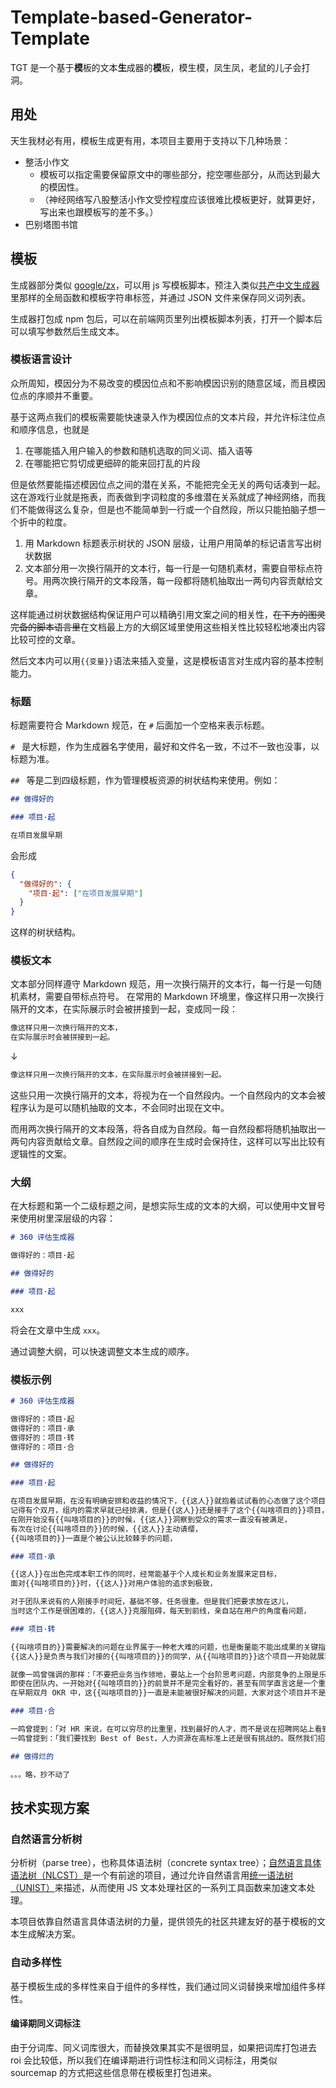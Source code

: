 # Template-based-Generator-Template

TGT 是一个基于**模**板的文本**生**成器的**模**板，模生模，凤生凤，老鼠的儿子会打洞。

## 用处

天生我材必有用，模板生成更有用，本项目主要用于支持以下几种场景：

- 整活小作文
  - 模板可以指定需要保留原文中的哪些部分，挖空哪些部分，从而达到最大的模因性。
  - （神经网络写八股整活小作文受控程度应该很难比模板更好，就算更好，写出来也跟模板写的差不多。）
- 巴别塔图书馆

## 模板

生成器部分类似 [google/zx](https://github.com/google/zx)，可以用 js 写模板脚本，预注入类似[共产中文生成器](https://github.com/linonetwo/communism-report-generator/blob/0bfbf70829a02b650fb547933b4939f1ba6d85e3/%E6%8A%A5%E5%91%8A%E7%89%87%E6%AE%B5.ts#L6)里那样的全局函数和模板字符串标签，并通过 JSON 文件来保存同义词列表。

生成器打包成 npm 包后，可以在前端网页里列出模板脚本列表，打开一个脚本后可以填写参数然后生成文本。

### 模板语言设计

众所周知，模因分为不易改变的模因位点和不影响模因识别的随意区域，而且模因位点的序顺并不重要。

基于这两点我们的模板需要能快速录入作为模因位点的文本片段，并允许标注位点和顺序信息，也就是

1. 在哪能插入用户输入的参数和随机选取的同义词、插入语等
2. 在哪能把它剪切成更细碎的能来回打乱的片段

但是依然要能描述模因位点之间的潜在关系，不能把完全无关的两句话凑到一起。这在游戏行业就是拖表，而表做到字词粒度的多维潜在关系就成了神经网络，而我们不能做得这么复杂，但是也不能简单到一行或一个自然段，所以只能拍脑子想一个折中的粒度。

1. 用 Markdown 标题表示树状的 JSON 层级，让用户用简单的标记语言写出树状数据
2. 文本部分用一次换行隔开的文本行，每一行是一句随机素材，需要自带标点符号。用两次换行隔开的文本段落，每一段都将随机抽取出一两句内容贡献给文章。

这样能通过树状数据结构保证用户可以精确引用文案之间的相关性，~~在下方的图灵完备的脚本语言里~~在文档最上方的大纲区域里使用这些相关性比较轻松地凑出内容比较可控的文章。

然后文本内可以用`{{变量}}`语法来插入变量，这是模板语言对生成内容的基本控制能力。

### 标题

标题需要符合 Markdown 规范，在 `#` 后面加一个空格来表示标题。

`# ` 是大标题，作为生成器名字使用，最好和文件名一致，不过不一致也没事，以标题为准。

`## ` 等是二到四级标题，作为管理模板资源的树状结构来使用。例如：

```md
## 做得好的

### 项目·起

在项目发展早期
```

会形成

```json
{
  "做得好的": {
    "项目·起": ["在项目发展早期"]
  }
}
```

这样的树状结构。

### 模板文本

文本部分同样遵守 Markdown 规范，用一次换行隔开的文本行，每一行是一句随机素材，需要自带标点符号。
在常用的 Markdown 环境里，像这样只用一次换行隔开的文本，在实际展示时会被拼接到一起，变成同一段：

```md
像这样只用一次换行隔开的文本，
在实际展示时会被拼接到一起。
```

↓

```md
像这样只用一次换行隔开的文本，在实际展示时会被拼接到一起。
```

这些只用一次换行隔开的文本，将视为在一个自然段内。一个自然段内的文本会被程序认为是可以随机抽取的文本，不会同时出现在文中。

而用两次换行隔开的文本段落，将各自成为自然段。每一自然段都将随机抽取出一两句内容贡献给文章。自然段之间的顺序在生成时会保持住，这样可以写出比较有逻辑性的文案。

### 大纲

在大标题和第一个二级标题之间，是想实际生成的文本的大纲，可以使用中文冒号来使用树里深层级的内容：

```md
# 360 评估生成器

做得好的：项目·起

## 做得好的

### 项目·起

xxx
```

将会在文章中生成 `xxx`。

通过调整大纲，可以快速调整文本生成的顺序。

### 模板示例

```md
# 360 评估生成器

做得好的：项目·起
做得好的：项目·承
做得好的：项目·转
做得好的：项目·合

## 做得好的

### 项目·起

在项目发展早期，在没有明确安排和收益的情况下，{{这人}}就抱着试试看的心态做了这个项目，
记得有个双月，组内的需求早就已经排满，但是{{这人}}还是接手了这个{{叫啥项目的}}项目，
在刚开始没有{{叫啥项目的}}的时候，{{这人}}洞察到受众的需求一直没有被满足，
有次在讨论{{叫啥项目的}}的时候，{{这人}}主动请缨，
{{叫啥项目的}}一直是个被公认比较棘手的问题，

### 项目·承

{{这人}}在出色完成本职工作的同时，经常能基于个人成长和业务发展来定目标，
面对{{叫啥项目的}}时，{{这人}}对用户体验的追求到极致，

对于团队来说有的人刚接手时间短，基础不够，任务很重。但是我们把要求放在这儿，
当时这个工作是很困难的，{{这人}}克服阻碍，每天到前线，亲自站在用户的角度看问题，

### 项目·转

{{叫啥项目的}}需要解决的问题在业界属于一种老大难的问题，也是衡量能不能出成果的关键指标，
{{这人}}是负责与我们对接的{{叫啥项目的}}的同学，从{{叫啥项目的}}这个项目一开始就展现了十分良好的职业素养，

就像一鸣曾强调的那样：「不要把业务当作领地，要站上一个台阶思考问题，内部竞争的上限是乐于分享、乐于帮助，下限是要公平竞争」，{{这人}}在{{叫啥项目的}}项目上体现地是分明显，
即使在团队内，一开始对{{叫啥项目的}}的前景并不是完全看好的，甚至有同学直言这是一个重复造轮子的项目，但是{{这人}}有自己独到的看法，
在早期双月 OKR 中，这{{叫啥项目的}}一直是未能被很好解决的问题，大家对这个项目并不是完全持乐观的态度，

### 项目·合

一鸣曾提到：「对 HR 来说，在可以穷尽的比重里，找到最好的人才，而不是说在招聘网站上看到一个简历，看起来基本符合我们要求的就招聘。」在{{这人}}的工作中，恰好践行了这一原则。
一鸣曾提到：「我们要找到 Best of Best，人力资源在高标准上还是很有挑战的。既然我们招这个领域的人，我们应该把所有这个领域的人都挑出来，都排列一遍，对比下，找到最优的。」在{{这人}}的工作中，恰好践行了这一原则。

## 做得烂的

。。。略，抄不动了
```

## 技术实现方案

### 自然语言分析树

分析树（parse tree），也称具体语法树（concrete syntax tree）；[自然语言具体语法树（NLCST）](https://www.npmjs.com/package/nlcst-types)是一个有前途的项目，通过允许自然语言用[统一语法树（UNIST）](https://github.com/syntax-tree/unist)来描述，从而使用 JS 文本处理社区的一系列工具函数来加速文本处理。

本项目依靠自然语言具体语法树的力量，提供领先的社区共建友好的基于模板的文本生成解决方案。

### 自动多样性

基于模板生成的多样性来自于组件的多样性，我们通过同义词替换来增加组件多样性。

#### 编译期同义词标注

由于分词库、同义词库很大，而替换效果其实不是很明显，如果把词库打包进去 roi 会比较低，所以我们在编译期进行词性标注和同义词标注，用类似 sourcemap 的方式把这些信息带在模板里打包进来。
